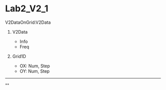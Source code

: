 # Lab2_V2_1

V2DataOnGrid:V2Data
1. V2Data
   - Info
   - Freq
  
2. Grid1D
   - OX: Num, Step
   - OY: Num, Step
   
 ____
<V2Data>
  <Info>""</Info>       
  <Freq></Freq>
</V2Data>
<Grid>
  <OX num="", step=""/>
  <OY num="", step=""/>
</Grid>
